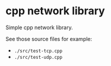 # cpp network library

Simple cpp network library.

See those source files for example:
* `./src/test-tcp.cpp`
* `./src/test-udp.cpp`
